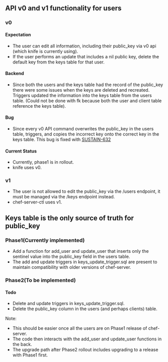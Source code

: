 ## API v0 and v1 functionality for users

### v0

#### Expectation

- The user can edit all information, including their public\_key via v0 api (which knife is currently using).
- If the user performs an update that includes a nil public key, delete the default key from the keys table for that user.

#### Backend

- Since both the users and the keys table had the record of the public\_key there were some issues when the keys are deleted and recreated. Triggers updated the information into the keys table from the users table. (Could not be done with fk because both the user and client table reference the keys table).

#### Bug

- Since every v0 API command overwrites the public\_key in the users table, triggers, and copies the incorrect key onto the correct key in the keys table. This bug is fixed with [SUSTAIN-632](https://github.com/chef/chef-server/pull/1383/files)

#### Current Status

- Currently, phase1 is in rollout. 
- knife uses v0.

### v1

- The user is not allowed to edit the public\_key via the /users endpoint, it must be managed via the /keys endpoint instead.
- chef-server-ctl uses v1.

## Keys table is the only source of truth for public\_key

### Phase1(Currently implemented)

- Add a function for add\_user and update\_user that inserts only the sentinel value into the public\_key field in the users table.
- The add and update triggers in keys\_update\_trigger.sql are present to maintain compatibility with older versions of chef-server.

### Phase2(To be implemented)

#### Todo

- Delete and update triggers in keys\_update\_trigger.sql.
- Delete the public\_key column in the users (and perhaps clients) table.

Note:
- This should be easier once all the users are on Phase1 release of chef-server.
- The code then interacts with the add\_user and update\_user functions in the back.
- The upgrade path after Phase2 rollout includes upgrading to a release with Phase1 first.
